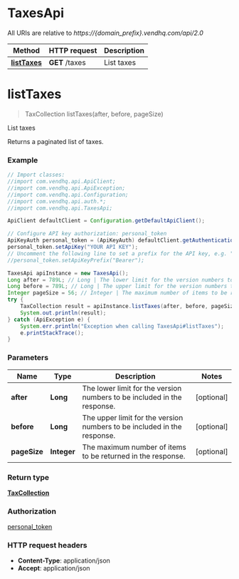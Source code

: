 # TaxesApi

All URIs are relative to *https://{domain_prefix}.vendhq.com/api/2.0*

Method | HTTP request | Description
------------- | ------------- | -------------
[**listTaxes**](TaxesApi.md#listTaxes) | **GET** /taxes | List taxes


<a name="listTaxes"></a>
# **listTaxes**
> TaxCollection listTaxes(after, before, pageSize)

List taxes

Returns a paginated list of taxes.

### Example
```java
// Import classes:
//import com.vendhq.api.ApiClient;
//import com.vendhq.api.ApiException;
//import com.vendhq.api.Configuration;
//import com.vendhq.api.auth.*;
//import com.vendhq.api.TaxesApi;

ApiClient defaultClient = Configuration.getDefaultApiClient();

// Configure API key authorization: personal_token
ApiKeyAuth personal_token = (ApiKeyAuth) defaultClient.getAuthentication("personal_token");
personal_token.setApiKey("YOUR API KEY");
// Uncomment the following line to set a prefix for the API key, e.g. "Bearer" (defaults to null)
//personal_token.setApiKeyPrefix("Bearer");

TaxesApi apiInstance = new TaxesApi();
Long after = 789L; // Long | The lower limit for the version numbers to be included in the response.
Long before = 789L; // Long | The upper limit for the version numbers to be included in the response.
Integer pageSize = 56; // Integer | The maximum number of items to be returned in the response.
try {
    TaxCollection result = apiInstance.listTaxes(after, before, pageSize);
    System.out.println(result);
} catch (ApiException e) {
    System.err.println("Exception when calling TaxesApi#listTaxes");
    e.printStackTrace();
}
```

### Parameters

Name | Type | Description  | Notes
------------- | ------------- | ------------- | -------------
 **after** | **Long**| The lower limit for the version numbers to be included in the response. | [optional]
 **before** | **Long**| The upper limit for the version numbers to be included in the response. | [optional]
 **pageSize** | **Integer**| The maximum number of items to be returned in the response. | [optional]

### Return type

[**TaxCollection**](TaxCollection.md)

### Authorization

[personal_token](../README.md#personal_token)

### HTTP request headers

 - **Content-Type**: application/json
 - **Accept**: application/json

